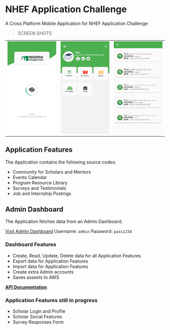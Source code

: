 # NHEF Application Challenge

A Cross Platform Mobile Application for NHEF Application Challenge

>SCREEN SHOTS

<div style="text-align: center"><table><tr>
  <td style="text-align: center">
  <img src="./screenshots/home.png" width="200"/>
</td>
<td style="text-align: center">
<img src="./screenshots/nav.png" width="200"/>
</td>
  <td style="text-align: center">
<img src="./screenshots/list.png" width="200"/>
</td>
</tr></table></div>


## Application Features

The Application contains the following source codes:

- Community for Scholars and Mentors
- Events Calendar
- Program Resource Library
- Surveys and Testimonials
- Job and Internship Postings


## Admin Dashboard
 
The Application fetches data from an Admin Dashboard.
 
[Visit Admin Dashboard](https://nhef.herokuapp.com)
Username: `admin`
Password: `pass1234`

  ### Dashboard Features
  - Create, Read, Update, Delete data for all Application Features
  - Export data for Application Features
  - Import data for Application Features
  - Create extra Admin accounts
  - Saves assests to AWS

**[API Documentation](https://nhef.herokuapp.com/api/docs/)**


### Application Features still in progress
-  Scholar Login and Profile
-  Scholar Social Features 
-  Survey Responses Form


<style>
img[src*='#left'] {
    float: left;
}
img[src*='#right'] {
    float: right;
}
img[src*='#center'] {
    display: block;
    margin: auto;
}
</style>